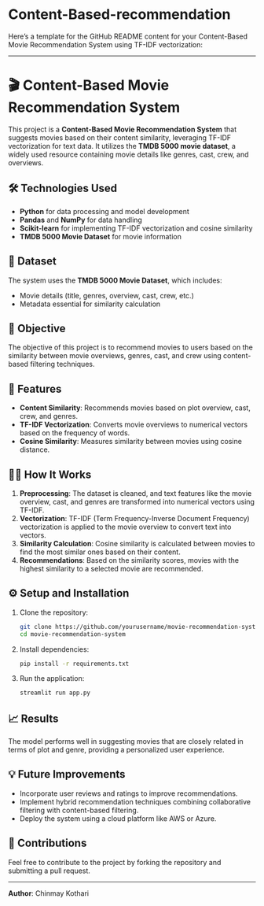 # Content-Based-recommendation
Here’s a template for the GitHub README content for your Content-Based Movie Recommendation System using TF-IDF vectorization:

---

# 🎬 Content-Based Movie Recommendation System

This project is a **Content-Based Movie Recommendation System** that suggests movies based on their content similarity, leveraging TF-IDF vectorization for text data. It utilizes the **TMDB 5000 movie dataset**, a widely used resource containing movie details like genres, cast, crew, and overviews.

## 🛠️ Technologies Used
- **Python** for data processing and model development
- **Pandas** and **NumPy** for data handling
- **Scikit-learn** for implementing TF-IDF vectorization and cosine similarity
- **TMDB 5000 Movie Dataset** for movie information

## 📂 Dataset
The system uses the **TMDB 5000 Movie Dataset**, which includes:
- Movie details (title, genres, overview, cast, crew, etc.)
- Metadata essential for similarity calculation


## 🎯 Objective
The objective of this project is to recommend movies to users based on the similarity between movie overviews, genres, cast, and crew using content-based filtering techniques.

## 🚀 Features
- **Content Similarity**: Recommends movies based on plot overview, cast, crew, and genres.
- **TF-IDF Vectorization**: Converts movie overviews to numerical vectors based on the frequency of words.
- **Cosine Similarity**: Measures similarity between movies using cosine distance.

## 🧑‍💻 How It Works
1. **Preprocessing**: The dataset is cleaned, and text features like the movie overview, cast, and genres are transformed into numerical vectors using TF-IDF.
2. **Vectorization**: TF-IDF (Term Frequency-Inverse Document Frequency) vectorization is applied to the movie overview to convert text into vectors.
3. **Similarity Calculation**: Cosine similarity is calculated between movies to find the most similar ones based on their content.
4. **Recommendations**: Based on the similarity scores, movies with the highest similarity to a selected movie are recommended.

## ⚙️ Setup and Installation

1. Clone the repository:
    ```bash
    git clone https://github.com/yourusername/movie-recommendation-system.git
    cd movie-recommendation-system
    ```

2. Install dependencies:
    ```bash
    pip install -r requirements.txt
    ```

3. Run the application:
    ```bash
    streamlit run app.py
    ```

## 📈 Results
The model performs well in suggesting movies that are closely related in terms of plot and genre, providing a personalized user experience.

## 💡 Future Improvements
- Incorporate user reviews and ratings to improve recommendations.
- Implement hybrid recommendation techniques combining collaborative filtering with content-based filtering.
- Deploy the system using a cloud platform like AWS or Azure.

## 🤝 Contributions
Feel free to contribute to the project by forking the repository and submitting a pull request.

---

**Author**: Chinmay Kothari

